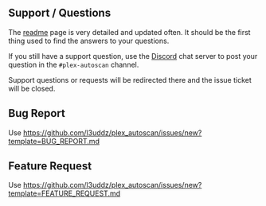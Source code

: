 <!--
Before opening a new issue, please ensure:
- You use Discord chat for support/questions.
- You search for existing bugs/feature requests.
- Remove extraneous template details.
- Do not prefix title with type of issue (Feature Request, Bug, etc.) The appropriate labels will be added during triage.
-->

## Support / Questions

The [readme](https://github.com/l3uddz/plex_autoscan/blob/master/README.md) page is very detailed and updated often. It should be the first thing used to find the answers to your questions.

If you still have a support question, use the [Discord](https://discord.io/cloudbox) chat server to post your question in the `#plex-autoscan` channel.

Support questions or requests will be redirected there and the issue ticket will be closed.

## Bug Report

Use https://github.com/l3uddz/plex_autoscan/issues/new?template=BUG_REPORT.md

## Feature Request

Use https://github.com/l3uddz/plex_autoscan/issues/new?template=FEATURE_REQUEST.md
